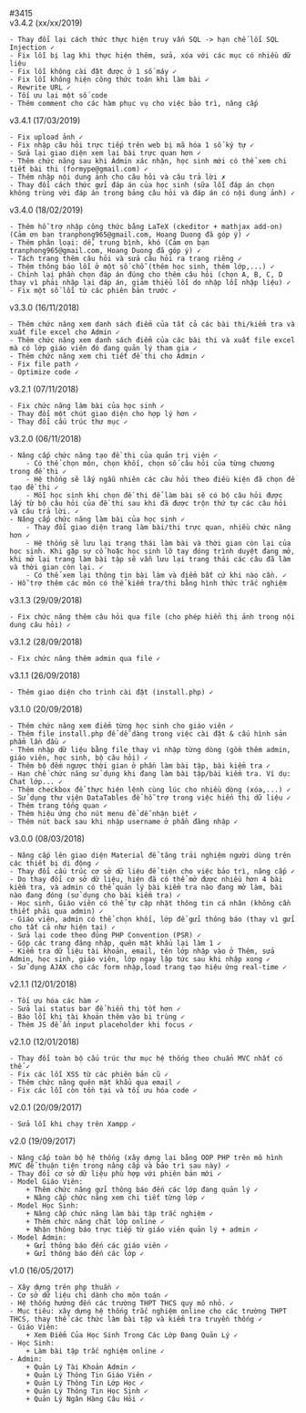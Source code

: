 #3415  
v3.4.2 (xx/xx/2019)

    - Thay đổi lại cách thức thực hiện truy vấn SQL -> hạn chế lỗi SQL Injection ✓
    - Fix lỗi bị lag khi thực hiện thêm, sửa, xóa với các mục có nhiều dữ liệu
    - Fix lỗi không cài đặt được ở 1 số máy ✓
    - Fix lỗi không hiện công thức toán khi làm bài ✓
    - Rewrite URL ✓
    - Tối ưu lại một số code
    - Thêm comment cho các hàm phục vụ cho việc bảo trì, nâng cấp

v3.4.1 (17/03/2019)

    - Fix upload ảnh ✓
    - Fix nhập câu hỏi trực tiếp trên web bị mã hóa 1 số ký tự ✓
    - Sửa lại giao diện xem lại bài trực quan hơn ✓
    - Thêm chức năng sau khi Admin xác nhận, học sinh mới có thể xem chi tiết bài thi (formype@gmail.com) ✓
    - Thêm nhập nội dung ảnh cho câu hỏi và câu trả lời ✗
    - Thay đổi cách thức gửi đáp án của học sinh (sữa lỗi đáp án chọn không trùng với đáp án trong bảng câu hỏi và đáp án có nội dung ảnh) ✓

v3.4.0 (18/02/2019)

    - Thêm hỗ trợ nhập công thức bằng LaTeX (ckeditor + mathjax add-on) (Cảm ơn bạn tranphong965@gmail.com, Hoang Duong đã góp ý) ✓
    - Thêm phân loại: dễ, trung bình, khó (Cảm ơn bạn tranphong965@gmail.com, Hoang Duong đã góp ý) ✓
    - Tách trang thêm câu hỏi và sửa câu hỏi ra trang riêng ✓
    - Thêm thông báo lỗi ở một số chỗ (thêm học sinh, thêm lớp,...) ✓
    - Chỉnh lại phần chọn đáp án đúng cho thêm câu hỏi (chọn A, B, C, D thay vì phải nhập lại đáp án, giảm thiểu lỗi do nhập lỗi nhập liệu) ✓
    - Fix một số lỗi từ các phiên bản trước ✓

v3.3.0 (16/11/2018)

    - Thêm chức năng xem danh sách điểm của tất cả các bài thi/kiểm tra và xuất file excel cho Admin ✓
    - Thêm chức năng xem danh sách điểm của các bài thi và xuất file excel mà có lớp giáo viên đó đang quản lý tham gia ✓
    - Thêm chức năng xem chi tiết đề thi cho Admin ✓
    - Fix file path ✓
    - Optimize code ✓

v3.2.1 (07/11/2018)

    - Fix chức năng làm bài của học sinh ✓
    - Thay đổi một chút giao diện cho hợp lý hơn ✓
    - Thay đổi cấu trúc thư mục ✓

v3.2.0 (06/11/2018)

    - Nâng cấp chức năng tạo đề thi của quản trị viên ✓
    	- Có thể chọn môn, chọn khối, chọn số câu hỏi của từng chương trong đề thi ✓
    	- Hệ thống sẽ lấy ngẫu nhiên các câu hỏi theo điều kiện đã chọn để tạo đề thi ✓
    	- Mỗi học sinh khi chọn đề thi để làm bài sẽ có bộ câu hỏi được lấy từ bộ câu hỏi của đề thi sau khi đã được trộn thứ tự các câu hỏi và câu trả lời. ✓
    - Nâng cấp chức năng làm bài của học sinh ✓
    	- Thay đổi giao diện trang làm bài/thi trực quan, nhiều chức năng hơn ✓
    	- Hệ thống sẽ lưu lại trạng thái làm bài và thời gian còn lại của học sinh. Khi gặp sự cố hoặc học sinh lỡ tay đóng trình duyệt đang mở, khi mở lại trang làm bài tập sẽ vẫn lưu lại trang thái các câu đã làm và thời gian còn lại. ✓
    	- Có thể xem lại thông tin bài làm và điểm bất cứ khi nào cần. ✓
    - Hỗ trợ thêm các môn có thể kiểm tra/thi bằng hình thức trắc nghiệm

v3.1.3 (29/09/2018)

    - Fix chức năng thêm câu hỏi qua file (cho phép hiển thị ảnh trong nội dung câu hỏi) ✓

v3.1.2 (28/09/2018)

    - Fix chức năng thêm admin qua file ✓

v3.1.1 (26/09/2018)

    - Thêm giao diện cho trình cài đặt (install.php) ✓

v3.1.0 (20/09/2018)

    - Thêm chức năng xem điểm từng học sinh cho giáo viên ✓
    - Thêm file install.php để dễ dàng trong việc cài đặt & cấu hình sản phẩm lần đầu ✓
    - Thêm nhập dữ liệu bằng file thay vì nhập từng dòng (gồm thêm admin, giáo viên, học sinh, bộ câu hỏi) ✓
    - Thêm bộ đếm ngược thời gian ở phần làm bài tập, bài kiểm tra ✓
    - Hạn chế chức năng sử dụng khi đang làm bài tập/bài kiểm tra. Ví dụ: Chat lớp... ✓
    - Thêm checkbox để thực hiện lệnh cùng lúc cho nhiều dòng (xóa,...) ✓
    - Sử dụng thư viện DataTables để hỗ trợ trong việc hiển thị dữ liệu ✓
    - Thêm trang tổng quan ✓
    - Thêm hiệu ứng cho nút menu để dễ nhận biết ✓
    - Thêm nút back sau khi nhập username ở phần đăng nhập ✓

v3.0.0 (08/03/2018)

    - Nâng cấp lên giao diện Material để tăng trải nghiệm người dùng trên các thiết bị di động ✓
    - Thay đổi cấu trúc cơ sở dữ liệu để tiện cho việc bảo trì, nâng cấp ✓
    - Do thay đổi cơ sở dữ liệu, hiện đã có thể mở được nhiều hơn 4 bài kiểm tra, và admin có thể quản lý bài kiểm tra nào đang mở làm, bài nào đang đóng (sử dụng cho bài kiểm tra) ✓
    - Học sinh, Giáo viên có thể tự cập nhật thông tin cá nhân (không cần thiết phải qua admin) ✓
    - Giáo viên, admin có thể chọn khối, lớp để gửi thông báo (thay vì gửi cho tất cả như hiện tại) ✓
    - Sửa lại code theo đúng PHP Convention (PSR) ✓
    - Gộp các trang đăng nhập, quên mật khẩu lại làm 1 ✓
    - Kiểm tra dữ liệu tài khoản, email, tên lớp nhập vào ở Thêm, sửa Admin, học sinh, giáo viên, lớp ngay lập tức sau khi nhập xong ✓
    - Sử dụng AJAX cho các form nhập,load trang tạo hiệu ứng real-time ✓

v2.1.1 (12/01/2018)

    - Tối ưu hóa các hàm ✓
    - Sửa lại status bar để hiển thị tốt hơn ✓
    - Báo lỗi khi tài khoản thêm vào bị trùng ✓
    - Thêm JS để ẩn input placeholder khi focus ✓

v2.1.0 (12/01/2018)

    - Thay đổi toàn bộ cấu trúc thư mục hệ thống theo chuẩn MVC nhất có thể ✓
    - Fix các lỗi XSS từ các phiên bản cũ ✓
    - Thêm chức năng quên mật khẩu qua email ✓
    - Fix các lỗi còn tồn tại và tối ưu hóa code ✓

v2.0.1 (20/09/2017)

    - Sửa lỗi khi chạy trên Xampp ✓

v2.0 (19/09/2017)

    - Nâng cấp toàn bộ hệ thống (xây dựng lại bằng OOP PHP trên mô hình MVC để thuận tiện trong nâng cấp và bảo trì sau này) ✓
    - Thay đổi cơ sở dữ liệu phù hợp với phiên bản mới ✓
    - Model Giáo Viên:
    	+ Thêm chức năng gửi thông báo đến các lớp đang quản lý ✓
    	+ Nâng cấp chức năng xem chi tiết từng lớp ✓
    - Model Học Sinh:
    	+ Nâng cấp chức năng làm bài tập trắc nghiệm ✓
    	+ Thêm chức năng chát lớp online ✓
    	+ Nhận thông báo trực tiếp từ giáo viên quản lý + admin ✓
    - Model Admin:
    	+ Gửi thông báo đến các giáo viên ✓
    	+ Gửi thông báo đến các lớp ✓

v1.0 (16/05/2017)

    - Xây dựng trên php thuần ✓
    - Cơ sở dữ liệu chỉ dành cho môn toán ✓
    - Hệ thống hướng đến các trường THPT THCS quy mô nhỏ. ✓
    - Mục tiêu: xây dựng hệ thống trắc nghiệm online cho các trường THPT THCS, thay thế các thức làm bài tập và kiểm tra truyền thống ✓
    - Giáo Viên:
    	+ Xem Điểm Của Học Sinh Trong Các Lớp Đang Quản Lý ✓
    - Học Sinh:
    	+ Làm bài tập trắc nghiệm online ✓
    - Admin:
    	+ Quản Lý Tài Khoản Admin ✓
    	+ Quản Lý Thông Tin Giáo Viên ✓
    	+ Quản Lý Thông Tin Lớp Học ✓
    	+ Quản Lý Thông Tin Học Sinh ✓
    	+ Quản Lý Ngân Hàng Câu Hỏi ✓

